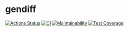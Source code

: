 # gendiff

[![Actions Status](https://github.com/justpwned/python-project-lvl2/workflows/hexlet-check/badge.svg)](https://github.com/justpwned/python-project-lvl2/actions)
[![CI](https://github.com/justpwned/python-project-lvl2/actions/workflows/ci.yml/badge.svg)](https://github.com/justpwned/python-project-lvl2/actions/workflows/ci.yml)
[![Maintainability](https://api.codeclimate.com/v1/badges/22860139a1566276afc0/maintainability)](https://codeclimate.com/github/justpwned/python-project-lvl2/maintainability)
[![Test Coverage](https://api.codeclimate.com/v1/badges/22860139a1566276afc0/test_coverage)](https://codeclimate.com/github/justpwned/python-project-lvl2/test_coverage)
